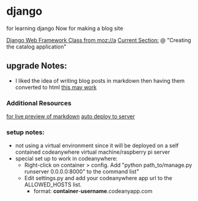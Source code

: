 # django
for learning django
Now for making a blog site

[Django Web Framework Class from moz://a](https://developer.mozilla.org/en-US/docs/Learn/Server-side/Django)
[Current Section:](https://developer.mozilla.org/en-US/docs/Learn/Server-side/Django/skeleton_website) @ "Creating the catalog application"

## upgrade Notes:
* I liked the idea of writing blog posts in markdown then having them converted to html [this may work](https://www.imzjy.com/blog/2018-05-20-render-the-markdown-in-django)

### Additional Resources
[for live preview of markdown](https://markdownlivepreview.com/)
[auto deploy to server](https://dev.to/p0oker/automatic-deployment-from-github-to-your-server-with-no-third-party-app-3f5j)


### setup notes:
* not using a virtual environment since it will be deployed on a self contained codeanywhere virtual machine/raspberry pi server
* special set up to work in codeanywhere:
  * Right-click on container > config. Add "python path_to/manage.py runserver 0.0.0.0:8000" to the command list"
  * Edit settings.py and add your codeanywhere app url to the ALLOWED_HOSTS list.
    * format: **container**-**username**.codeanyapp.com